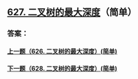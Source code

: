 ## [627. 二叉树的最大深度](https://leetcode-cn.com/problems/merge-two-sorted-lists/)（简单）





### 答案：



#### [上一题（626. 二叉树的最大深度）(简单)](https://github.com/sdwwld/leetCode/blob/master/src/main/java/com/wld/java/leetcode/leetCode0626.md)

#### [下一题（628. 二叉树的最大深度）(简单)](https://github.com/sdwwld/leetCode/blob/master/src/main/java/com/wld/java/leetcode/leetCode0628.md)